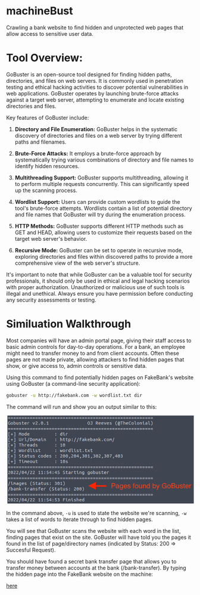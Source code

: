# machineBust
Crawling a bank website to find hidden and unprotected web pages that allow access to sensitive user data.

# Tool Overview:

GoBuster is an open-source tool designed for finding hidden paths, directories, and files on web servers. It is commonly used in penetration testing and ethical hacking activities to discover potential vulnerabilities in web applications. GoBuster operates by launching brute-force attacks against a target web server, attempting to enumerate and locate existing directories and files.

Key features of GoBuster include:

1. **Directory and File Enumeration:** GoBuster helps in the systematic discovery of directories and files on a web server by trying different paths and filenames.

2. **Brute-Force Attacks:** It employs a brute-force approach by systematically trying various combinations of directory and file names to identify hidden resources.

3. **Multithreading Support:** GoBuster supports multithreading, allowing it to perform multiple requests concurrently. This can significantly speed up the scanning process.

4. **Wordlist Support:** Users can provide custom wordlists to guide the tool's brute-force attempts. Wordlists contain a list of potential directory and file names that GoBuster will try during the enumeration process.

5. **HTTP Methods:** GoBuster supports different HTTP methods such as GET and HEAD, allowing users to customize their requests based on the target web server's behavior.

6. **Recursive Mode:** GoBuster can be set to operate in recursive mode, exploring directories and files within discovered paths to provide a more comprehensive view of the web server's structure.

It's important to note that while GoBuster can be a valuable tool for security professionals, it should only be used in ethical and legal hacking scenarios with proper authorization. Unauthorized or malicious use of such tools is illegal and unethical. Always ensure you have permission before conducting any security assessments or testing.

# Similuation Walkthrough

Most companies will have an admin portal page, giving their staff access to basic admin controls for day-to-day operations. For a bank, an employee might need to transfer money to and from client accounts. Often these pages are not made private, allowing attackers to find hidden pages that show, or give access to, admin controls or sensitive data.

Using this command to find potentially hidden pages on FakeBank's website using GoBuster (a command-line security application):

```bash
gobuster -u http://fakebank.com -w wordlist.txt dir
```

The command will run and show you an output similar to this:

![plot](./GoBuster.png)

In the command above, `-u` is used to state the website we're scanning, `-w` takes a list of words to iterate through to find hidden pages.

You will see that GoBuster scans the website with each word in the list, finding pages that exist on the site. GoBuster will have told you the pages it found in the list of page/directory names (indicated by Status: 200 => Succesful Request).

You should have found a secret bank transfer page that allows you to transfer money between accounts at the bank (/bank-transfer). By typing the hidden page into the FakeBank website on the machine:

[here](busting.qt)






